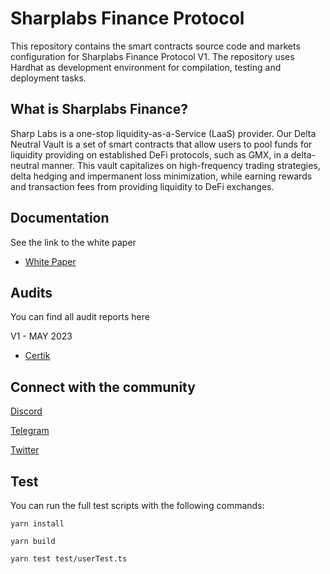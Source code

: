 # Sharplabs Finance Protocol

This repository contains the smart contracts source code and markets configuration for Sharplabs Finance Protocol V1. The repository uses Hardhat as development environment for compilation, testing and deployment tasks.

## What is Sharplabs Finance?

Sharp Labs is a one-stop liquidity-as-a-Service (LaaS) provider. Our Delta Neutral Vault is a set of smart contracts that allow users to pool funds for liquidity providing on established DeFi protocols, such as GMX, in a delta-neutral manner. This vault capitalizes on high-frequency trading strategies, delta hedging and impermanent loss minimization, while earning rewards and transaction fees from providing liquidity to DeFi exchanges.

## Documentation

See the link to the white paper 

- [White Paper](https://sharplabs.finance/doc/)

## Audits 

You can find all audit reports here

V1 - MAY 2023

- [Certik](./audit/REP-final-20230508T031115Z.pdf)


## Connect with the community

[Discord](https://discord.gg/NdFQSFxPtc)

[Telegram](https://t.me/SharpLabsOfficial) 

[Twitter](https://twitter.com/sharp_labs?s=21&t=UiJQds_02kyBFnNJ-dXqfQ)

## Test

You can run the full test scripts with the following commands:

```
yarn install

yarn build

yarn test test/userTest.ts
```
